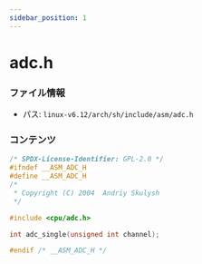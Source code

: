 ```yaml
---
sidebar_position: 1
---
```

# adc.h

### ファイル情報

- パス: `linux-v6.12/arch/sh/include/asm/adc.h`

### コンテンツ

```h
/* SPDX-License-Identifier: GPL-2.0 */
#ifndef __ASM_ADC_H
#define __ASM_ADC_H
/*
 * Copyright (C) 2004  Andriy Skulysh
 */

#include <cpu/adc.h>

int adc_single(unsigned int channel);

#endif /* __ASM_ADC_H */

```
